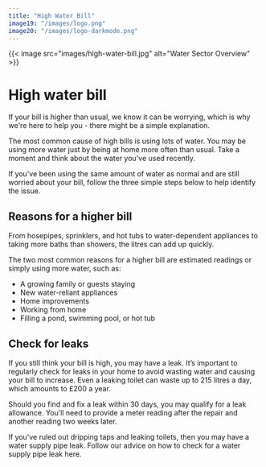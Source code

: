 ```yaml
---
title: "High Water Bill"
image19: "/images/logo.png"
image20: "/images/logo-darkmode.png"
---
```


{{< image src="images/high-water-bill.jpg" alt="Water Sector Overview" >}}

# High water bill

If your bill is higher than usual, we know it can be worrying, which is why we're here to help you - there might be a simple explanation.

The most common cause of high bills is using lots of water. You may be using more water just by being at home more often than usual. Take a moment and think about the water you've used recently.

If you've been using the same amount of water as normal and are still worried about your bill, follow the three simple steps below to help identify the issue.

## Reasons for a higher bill

From hosepipes, sprinklers, and hot tubs to water-dependent appliances to taking more baths than showers, the litres can add up quickly.

The two most common reasons for a higher bill are estimated readings or simply using more water, such as:

- A growing family or guests staying
- New water-reliant appliances
- Home improvements
- Working from home
- Filling a pond, swimming pool, or hot tub

## Check for leaks

If you still think your bill is high, you may have a leak. It’s important to regularly check for leaks in your home to avoid wasting water and causing your bill to increase. Even a leaking toilet can waste up to 215 litres a day, which amounts to £200 a year.

Should you find and fix a leak within 30 days, you may qualify for a leak allowance. You’ll need to provide a meter reading after the repair and another reading two weeks later.

If you’ve ruled out dripping taps and leaking toilets, then you may have a water supply pipe leak. Follow our advice on how to check for a water supply pipe leak here.
